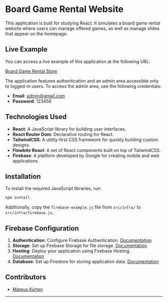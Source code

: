 # Board Game Rental Website

This application is built for studying React. It simulates a board game rental website where users can manage offered games, as well as manage slides that appear on the homepage.

## Live Example

You can access a live example of this application at the following URL:

[Board Game Rental Store](https://board-game-rental-store.web.app/)

The application features authentication and an admin area accessible only to logged-in users. To access the admin area, use the following credentials:

- **Email**: admin@gmail.com
- **Password**: 123456

## Technologies Used

- **React**: A JavaScript library for building user interfaces.
- **React Router Dom**: Declarative routing for React.
- **TailwindCSS**: A utility-first CSS framework for quickly building custom designs.
- **Flowbite React**: A set of React components built on top of TailwindCSS.
- **Firebase**: A platform developed by Google for creating mobile and web applications.

## Installation

To install the required JavaScript libraries, run:

```bash
npm install
```

Additionally, copy the `firebase-example.js` file from `src/infra/` to `src/infra/firebase.js`.

## Firebase Configuration

1. **Authentication**: Configure Firebase Authentication. [Documentation](https://firebase.google.com/docs/auth)
2. **Storage**: Set up Firebase Storage for file storage. [Documentation](https://firebase.google.com/docs/storage)
3. **Hosting**: Deploy your application using Firebase Hosting. [Documentation](https://firebase.google.com/docs/hosting)
4. **Database**: Set up Firestore for storing application data. [Documentation](https://firebase.google.com/docs/firestore)

## Contributors

- [Mateus Kürten](https://github.com/mateuskurten)

---